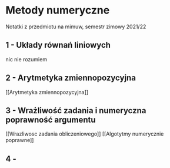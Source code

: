 # Metody numeryczne

Notatki z przedmiotu na mimuw, semestr zimowy 2021/22


## 1 - Układy równań liniowych

nic nie rozumiem

## 2 - Arytmetyka zmiennopozycyjna

[[Arytmetyka zmiennopozycyjna]]

## 3 - Wrażliwość zadania i numeryczna poprawność argumentu

[[Wrazliwosc zadania obliczeniowego]]
[[Algotytmy numerycznie poprawne]]

## 4 - 